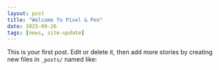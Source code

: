```yaml
---
layout: post
title: "Welcome To Pixel & Pen"
date: 2025-09-26
tags: [news, site-update]
---
```


This is your first post. Edit or delete it, then add more stories by creating new files in `_posts/` named like:

